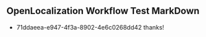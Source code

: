 ## OpenLocalization Workflow Test MarkDown
* 71ddaeea-e947-4f3a-8902-4e6c0268dd42 
thanks!<!--HONumber=Mar16_HO4-->
